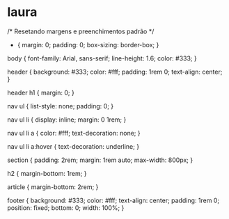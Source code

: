 # laura
/* Resetando margens e preenchimentos padrão */
* {
    margin: 0;
    padding: 0;
    box-sizing: border-box;
}

body {
    font-family: Arial, sans-serif;
    line-height: 1.6;
    color: #333;
}

header {
    background: #333;
    color: #fff;
    padding: 1rem 0;
    text-align: center;
}

header h1 {
    margin: 0;
}

nav ul {
    list-style: none;
    padding: 0;
}

nav ul li {
    display: inline;
    margin: 0 1rem;
}

nav ul li a {
    color: #fff;
    text-decoration: none;
}

nav ul li a:hover {
    text-decoration: underline;
}

section {
    padding: 2rem;
    margin: 1rem auto;
    max-width: 800px;
}

h2 {
    margin-bottom: 1rem;
}

article {
    margin-bottom: 2rem;
}

footer {
    background: #333;
    color: #fff;
    text-align: center;
    padding: 1rem 0;
    position: fixed;
    bottom: 0;
    width: 100%;
}

